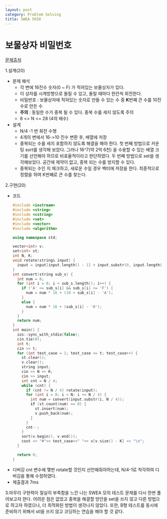 ```yaml
---
layout: post
category: Problem Solving
title: SWEA 5658 
---
```

# 보물상자 비밀번호
[문제출처](https://swexpertacademy.com/main/code/problem/problemDetail.do?contestProbId=AWXRUN9KfZ8DFAUo)

1.설계(20)
  - 문제 해석
    - 각 변에 16진수 숫자(0 ~ F) 가 적혀있는 보물상자가 있다.
    - 이 상자를 시계방향으로 돌릴 수 있고, 돌릴 때마다 한칸씩 회전한다.
    - 비밀번호 : 보물상자에 적혀있는 숫자로 만들 수 있는 수 중 **K**번째 큰 수를 10진수로 만든 수
    - **주의** : 동일한 수가 중복 될 수 있다. 중복 수를 세지 않도록 주의
    - 8 <= N <= 28 (4의 배수)
  - 설계
    - N/4 -1 번 회전 수행
    - 4개의 변에서 16->10 진수 변환 후, 배열에 저장
    - 중복되는 수를 세지 포함하지 않도록 해결을 해야 한다.
      첫 번째 방법으로 카운팅 sort를 생각해 보았다. 그러나 16^7(약 2억 6천) 을 수용할 수 있는 배열 크기를 선언해야 하므로 비효율적이라고 판단하였다.
      두 번째 방법으로 set을 생각해보았다. 공간에 제약이 없고, 중복 되는 수를 방지할 수 있다. 
    - 중복되는 수인 지 체크하고, 새로운 수일 경우 벡터에 저장을 한다. 최종적으로 정렬을 하여 K번째로 큰 수를 찾는다.
    
2.구현(20)
  - 코드
    ```cpp
    #include <iostream>
    #include <string>
    #include <cstring>
    #include <set>
    #include <vector>
    #include <algorithm>

    using namespace std;

    vector<int> v;
    set<int> st;
    int N, K;
    void rotate(string& input) {
      input = input[input.length() - 1] + input.substr(0, input.length() - 1);
    }
    int convert(string sub_s) {
      int num = 0;
      for (int i = 0; i < sub_s.length(); i++) {
        if ('A' <= sub_s[i] && sub_s[i] <= 'F') {
          num = num * 16 + (10 + sub_s[i] - 'A');
        }
        else {
          num = num * 16 + (sub_s[i] - '0');
        }
      }
      return num;
    }
    int main() {
      ios::sync_with_stdio(false);
      cin.tie(0);
      int t;
      cin >> t;
      for (int test_case = 1; test_case <= t; test_case++) {
        st.clear();
        v.clear();
        string input;
        cin >> N >> K;
        cin >> input;
        int cnt = N / 4;
        while (cnt) {
          if (cnt != N / 4) rotate(input);
          for (int i = 0; i < N; i += N / 4) {
            int num = convert(input.substr(i, N / 4));
            if (st.count(num) == 0) {
              st.insert(num);
              v.push_back(num);
            }
          }
          cnt--;
        }
        sort(v.begin(), v.end());
        cout << "#"<< test_case<<" "<< v[v.size() - K] << "\n";
      }

      return 0;
    }
    ```
  - 디버깅
    cnt 변수에 몇번 rotate할 것인지 선언해줘야하는데, N/4-1로 착각하여 디버깅을 통해 수정하였다.
  - 제출결과
    7ms

3.마무리
  구현력이 절실히 부족함을 느낀 나는 SWEA 모의 테스트 문제를 다시 한번 풀어보고자 한다.
  어려운 점은 없었고 중복을 해결할 방안을 set을 쓰지 않고 다른 방법으로 하고자 하였으나, 더 최적화된 방법이 생각나지 않았다.
  또한, B형 테스트를 동시에 준비하기 위해서 stl을 쓰지 않고 코딩하는 연습을 해야 할 것 같다.
